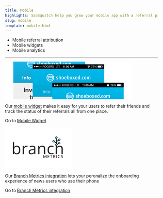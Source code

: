 ```yaml
---
title: Mobile
highlights: SaaSquatch help you grow your mobile app with a referral program. We provide widgets to engage your users, attribution to track referrals, and analytics to measure the success of your program.
slug: mobile
template: mobile.html
---
```



 - Mobile referral attribution
 - Mobile widgets
 - Mobile analytics
 

---

<div class="row-fluid">
  <div class="span4">
    <div class="text-center" style="overflow:hidden; position: relative; height: 124px; margin-bottom: 10px;"><img src="/assets/images/mobile/mobile-widget-lg.png" style="top:-45px; position:relative;"></div>
    <p>Our <a href="/mobile/widget">mobile widget</a> makes it easy for your users to refer their friends and track the status of their referrals all from one place.</p>
    <p>Go to <a href="/mobile/widget">Mobile Widget</a></p>
    </p>
  </div>
  <div class="span4">
    <img src="/assets/images/mobile/logo_branch_io.png">
    <p>Our <a href="/mobile/branch-metrics/">Branch Metrics integration</a> lets your peronalize the onboarding experience of news users who use their phone</p>
    <p>Go to <a href="/mobile/branch-metrics/">Branch Metrics integration</a></p>
  </div>
  <div class="span4">
  
  </div>

</div>